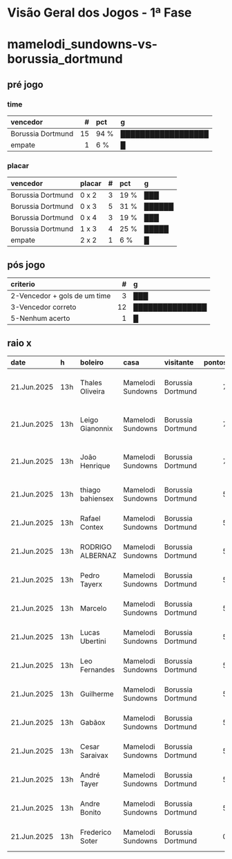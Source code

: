 # Visão Geral dos Jogos - 1ª Fase

# mamelodi_sundowns-vs-borussia_dortmund

## pré jogo

### time

| vencedor          |   # | pct   | g                  |
|:------------------|----:|:------|:-------------------|
| Borussia Dortmund |  15 | 94 %  | ██████████████████ |
| empate            |   1 | 6 %   | █                  |

### placar

| vencedor          | placar   |   # | pct   | g      |
|:------------------|:---------|----:|:------|:-------|
| Borussia Dortmund | 0 x 2    |   3 | 19 %  | ███    |
| Borussia Dortmund | 0 x 3    |   5 | 31 %  | ██████ |
| Borussia Dortmund | 0 x 4    |   3 | 19 %  | ███    |
| Borussia Dortmund | 1 x 3    |   4 | 25 %  | █████  |
| empate            | 2 x 2    |   1 | 6 %   | █      |

## pós jogo

| criterio                     |   # | g               |
|:-----------------------------|----:|:----------------|
| 2-Vencedor + gols de um time |   3 | ███             |
| 3-Vencedor correto           |  12 | ███████████████ |
| 5-Nenhum acerto              |   1 | █               |

## raio x

| date        | h   | boleiro          | casa              | visitante         |   pontos | criteiro                     | bol_placar   | bol_time          | real_placar   | real_time         |
|:------------|:----|:-----------------|:------------------|:------------------|---------:|:-----------------------------|:-------------|:------------------|:--------------|:------------------|
| 21.Jun.2025 | 13h | Thales Oliveira  | Mamelodi Sundowns | Borussia Dortmund |        7 | 2-Vencedor + gols de um time | 0 x 4        | Borussia Dortmund | 3 x 4         | Borussia Dortmund |
| 21.Jun.2025 | 13h | Leigo Gianonnix  | Mamelodi Sundowns | Borussia Dortmund |        7 | 2-Vencedor + gols de um time | 0 x 4        | Borussia Dortmund | 3 x 4         | Borussia Dortmund |
| 21.Jun.2025 | 13h | João Henrique    | Mamelodi Sundowns | Borussia Dortmund |        7 | 2-Vencedor + gols de um time | 0 x 4        | Borussia Dortmund | 3 x 4         | Borussia Dortmund |
| 21.Jun.2025 | 13h | thiago bahiensex | Mamelodi Sundowns | Borussia Dortmund |        5 | 3-Vencedor correto           | 0 x 2        | Borussia Dortmund | 3 x 4         | Borussia Dortmund |
| 21.Jun.2025 | 13h | Rafael Contex    | Mamelodi Sundowns | Borussia Dortmund |        5 | 3-Vencedor correto           | 1 x 3        | Borussia Dortmund | 3 x 4         | Borussia Dortmund |
| 21.Jun.2025 | 13h | RODRIGO ALBERNAZ | Mamelodi Sundowns | Borussia Dortmund |        5 | 3-Vencedor correto           | 0 x 3        | Borussia Dortmund | 3 x 4         | Borussia Dortmund |
| 21.Jun.2025 | 13h | Pedro Tayerx     | Mamelodi Sundowns | Borussia Dortmund |        5 | 3-Vencedor correto           | 1 x 3        | Borussia Dortmund | 3 x 4         | Borussia Dortmund |
| 21.Jun.2025 | 13h | Marcelo          | Mamelodi Sundowns | Borussia Dortmund |        5 | 3-Vencedor correto           | 1 x 3        | Borussia Dortmund | 3 x 4         | Borussia Dortmund |
| 21.Jun.2025 | 13h | Lucas Ubertini   | Mamelodi Sundowns | Borussia Dortmund |        5 | 3-Vencedor correto           | 0 x 3        | Borussia Dortmund | 3 x 4         | Borussia Dortmund |
| 21.Jun.2025 | 13h | Leo Fernandes    | Mamelodi Sundowns | Borussia Dortmund |        5 | 3-Vencedor correto           | 0 x 3        | Borussia Dortmund | 3 x 4         | Borussia Dortmund |
| 21.Jun.2025 | 13h | Guilherme        | Mamelodi Sundowns | Borussia Dortmund |        5 | 3-Vencedor correto           | 0 x 3        | Borussia Dortmund | 3 x 4         | Borussia Dortmund |
| 21.Jun.2025 | 13h | Gabãox           | Mamelodi Sundowns | Borussia Dortmund |        5 | 3-Vencedor correto           | 1 x 3        | Borussia Dortmund | 3 x 4         | Borussia Dortmund |
| 21.Jun.2025 | 13h | Cesar Saraivax   | Mamelodi Sundowns | Borussia Dortmund |        5 | 3-Vencedor correto           | 0 x 2        | Borussia Dortmund | 3 x 4         | Borussia Dortmund |
| 21.Jun.2025 | 13h | André Tayer      | Mamelodi Sundowns | Borussia Dortmund |        5 | 3-Vencedor correto           | 0 x 2        | Borussia Dortmund | 3 x 4         | Borussia Dortmund |
| 21.Jun.2025 | 13h | Andre Bonito     | Mamelodi Sundowns | Borussia Dortmund |        5 | 3-Vencedor correto           | 0 x 3        | Borussia Dortmund | 3 x 4         | Borussia Dortmund |
| 21.Jun.2025 | 13h | Frederico Soter  | Mamelodi Sundowns | Borussia Dortmund |        0 | 5-Nenhum acerto              | 2 x 2        | empate            | 3 x 4         | Borussia Dortmund |